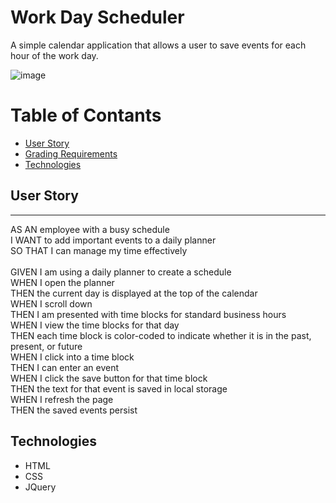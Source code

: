 # Work Day Scheduler
A simple calendar application that allows a user to save events for each hour of the work day.

 ![image](https://user-images.githubusercontent.com/107855022/187788741-6b5150b8-e2f2-4c54-b5bd-e8c5fdd8fb7d.png)


# Table of Contants
* [User Story](#user-story)
* [Grading Requirements](#grading-requirments)
* [Technologies](#technologies)

## User Story
---
AS AN employee with a busy schedule\
I WANT to add important events to a daily planner\
SO THAT I can manage my time effectively
\
\
GIVEN I am using a daily planner to create a schedule\
WHEN I open the planner\
THEN the current day is displayed at the top of the calendar\
WHEN I scroll down\
THEN I am presented with time blocks for standard business hours\
WHEN I view the time blocks for that day\
THEN each time block is color-coded to indicate whether it is in the past, present, or future\
WHEN I click into a time block\
THEN I can enter an event\
WHEN I click the save button for that time block\
THEN the text for that event is saved in local storage\
WHEN I refresh the page\
THEN the saved events persist

## Technologies
* HTML
* CSS
* JQuery
